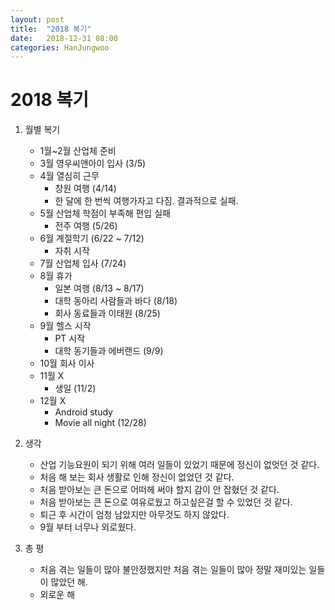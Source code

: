 ```yaml
---
layout: post
title:  "2018 복기"
date:   2018-12-31 08:00
categories: HanJungwoo
---
```

# 2018 복기

1. 월별 복기
    * 1월~2월 산업체 준비
    * 3월 영우씨앤아이 입사 (3/5)
    * 4월 열심히 근무
      * 창원 여행 (4/14)
      * 한 달에 한 번씩 여행가자고 다짐. 결과적으로 실패.
    * 5월 산업체 학점이 부족해 편입 실패
      * 전주 여행 (5/26)
    * 6월 계절학기 (6/22 ~ 7/12)
      * 자취 시작
    * 7월 산업체 입사 (7/24)
    * 8월 휴가
      * 일본 여행 (8/13 ~ 8/17)
      * 대학 동아리 사람들과 바다 (8/18)
      * 회사 동료들과 이태원 (8/25)
    * 9월 헬스 시작
      * PT 시작
      * 대학 동기들과 에버랜드 (9/9)
    * 10월 회사 이사
    * 11월 X
      * 생일 (11/2)
    * 12월 X
      * Android study
      * Movie all night (12/28)

2. 생각
    * 산업 기능요원이 되기 위해 여러 일들이 있었기 때문에 정신이 없엇던 것 같다.
    * 처음 해 보는 회사 생활로 인해 정신이 없었던 것 같다.
    * 처음 받아보는 큰 돈으로 어떠헤 써야 할지 감이 안 잡혔던 것 같다.
    * 처음 받아보는 큰 돈으로 여유로웠고 하고싶은걸 할 수 있었던 것 같다.
    * 퇴근 후 시간이 엄청 남았지만 아무것도 하지 않았다.
    * 9월 부터 너무나 외로웠다.

3. 총 평
    * 처음 겪는 일들이 많아 불안정했지만 처음 겪는 일들이 많아 정말 재미있는 일들이 많았던 해.
    * 외로운 해
